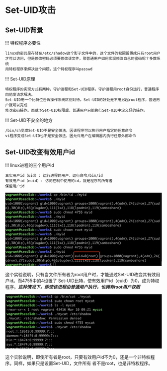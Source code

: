 # Set-UID攻击

## Set-UID背景

!!! 特权程序必要性

    linux的密码是存储在/etc/shadow这个影子文件中的，这个文件的权限设置成只有root用户
    才可以访问，但是修改密码必须要修改该文件，那普通用户如何实现修改自己的密码呢？多数系统
    用特权程序来解决这个问题，这个特权程序叫passwd

!!! Set-UID原理

    特权程序的实现方式有两种，守护进程和Set-UID程序。守护进程用root身份运行，普通程序向他发请求解决。
    Set-UID用一个比特位告诉操作系统区别对待。Set-UID的好处是不用另起root程序，普通用户就可以完成
    修改密码操作。而赋予Set-UID权限后，普通用户只能执行Set-UID中定义好的操作。

!!! Set-UID不安全的地方

    /bin/sh变成Set-UID不是安全做法，因该程序可以执行用户指定的任意命令  
    vi程序变成Set-UID也不是安全做法，因允许用户在编辑器内执行任意外部命令  

## Set-UID改变有效用户id

!!! linux进程的三个用户id

    真实用户id（uid）: 运行进程的用户，运行命令/bin/id  
    有效用户id（euid）: 访问控制中使用的id，就是程序的所有者  
    保留用户id    

![改有效用户id](../img/setuid-euid.png)

这个实验说明，只有当文件所有者为root用户时，才能通过Set-UID改变其有效用户id。而4755中的4设置了
Set-UID比特，使有效用户id（euid）为0，成为特权程序。***这种情况下，即使该进程由普通用户执行，也拥有root用户权限***

![所有者root没有权限](../img/setuid-cat.png)

这个实验说明，即使所有者是root，只要有效用户id不为0，还是一个非特权程序。同样，如果只是设置Set-UID，文件所有
者不是root，也是非特权程序。